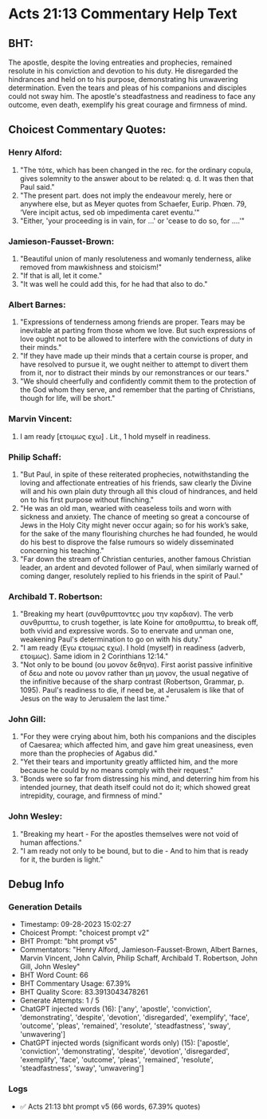 # Acts 21:13 Commentary Help Text

## BHT:
The apostle, despite the loving entreaties and prophecies, remained resolute in his conviction and devotion to his duty. He disregarded the hindrances and held on to his purpose, demonstrating his unwavering determination. Even the tears and pleas of his companions and disciples could not sway him. The apostle's steadfastness and readiness to face any outcome, even death, exemplify his great courage and firmness of mind.

## Choicest Commentary Quotes:
### Henry Alford:
1. "The τότε, which has been changed in the rec. for the ordinary copula, gives solemnity to the answer about to be related: q. d. It was then that Paul said."
2. "The present part. does not imply the endeavour merely, here or anywhere else, but as Meyer quotes from Schaefer, Eurip. Phœn. 79, ‘Vere incipit actus, sed ob impedimenta caret eventu.'"
3. "Either, 'your proceeding is in vain, for …' or 'cease to do so, for .…'"

### Jamieson-Fausset-Brown:
1. "Beautiful union of manly resoluteness and womanly tenderness, alike removed from mawkishness and stoicism!"
2. "If that is all, let it come."
3. "It was well he could add this, for he had that also to do."

### Albert Barnes:
1. "Expressions of tenderness among friends are proper. Tears may be inevitable at parting from those whom we love. But such expressions of love ought not to be allowed to interfere with the convictions of duty in their minds."
2. "If they have made up their minds that a certain course is proper, and have resolved to pursue it, we ought neither to attempt to divert them from it, nor to distract their minds by our remonstrances or our tears."
3. "We should cheerfully and confidently commit them to the protection of the God whom they serve, and remember that the parting of Christians, though for life, will be short."

### Marvin Vincent:
1. I am ready [ετοιμως εχω] . Lit., 1 hold myself in readiness.

### Philip Schaff:
1. "But Paul, in spite of these reiterated prophecies, notwithstanding the loving and affectionate entreaties of his friends, saw clearly the Divine will and his own plain duty through all this cloud of hindrances, and held on to his first purpose without flinching."
2. "He was an old man, wearied with ceaseless toils and worn with sickness and anxiety. The chance of meeting so great a concourse of Jews in the Holy City might never occur again; so for his work’s sake, for the sake of the many flourishing churches he had founded, he would do his best to disprove the false rumours so widely disseminated concerning his teaching."
3. "Far down the stream of Christian centuries, another famous Christian leader, an ardent and devoted follower of Paul, when similarly warned of coming danger, resolutely replied to his friends in the spirit of Paul."

### Archibald T. Robertson:
1. "Breaking my heart (συνθρυπτοντες μου την καρδιαν). The verb συνθρυπτω, to crush together, is late Koine for αποθρυπτω, to break off, both vivid and expressive words. So to enervate and unman one, weakening Paul's determination to go on with his duty."
2. "I am ready (Εγω ετοιμως εχω). I hold (myself) in readiness (adverb, ετοιμως). Same idiom in 2 Corinthians 12:14."
3. "Not only to be bound (ου μονον δεθηνα). First aorist passive infinitive of δεω and note ου μονον rather than μη μονον, the usual negative of the infinitive because of the sharp contrast (Robertson, Grammar, p. 1095). Paul's readiness to die, if need be, at Jerusalem is like that of Jesus on the way to Jerusalem the last time."

### John Gill:
1. "For they were crying about him, both his companions and the disciples of Caesarea; which affected him, and gave him great uneasiness, even more than the prophecies of Agabus did."
2. "Yet their tears and importunity greatly afflicted him, and the more because he could by no means comply with their request."
3. "Bonds were so far from distressing his mind, and deterring him from his intended journey, that death itself could not do it; which showed great intrepidity, courage, and firmness of mind."

### John Wesley:
1. "Breaking my heart - For the apostles themselves were not void of human affections."
2. "I am ready not only to be bound, but to die - And to him that is ready for it, the burden is light."


## Debug Info
### Generation Details
- Timestamp: 09-28-2023 15:02:27
- Choicest Prompt: "choicest prompt v2"
- BHT Prompt: "bht prompt v5"
- Commentators: "Henry Alford, Jamieson-Fausset-Brown, Albert Barnes, Marvin Vincent, John Calvin, Philip Schaff, Archibald T. Robertson, John Gill, John Wesley"
- BHT Word Count: 66
- BHT Commentary Usage: 67.39%
- BHT Quality Score: 83.3913043478261
- Generate Attempts: 1 / 5
- ChatGPT injected words (16):
	['any', 'apostle', 'conviction', 'demonstrating', 'despite', 'devotion', 'disregarded', 'exemplify', 'face', 'outcome', 'pleas', 'remained', 'resolute', 'steadfastness', 'sway', 'unwavering']
- ChatGPT injected words (significant words only) (15):
	['apostle', 'conviction', 'demonstrating', 'despite', 'devotion', 'disregarded', 'exemplify', 'face', 'outcome', 'pleas', 'remained', 'resolute', 'steadfastness', 'sway', 'unwavering']

### Logs
- ✅ Acts 21:13 bht prompt v5 (66 words, 67.39% quotes)